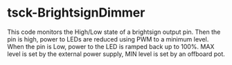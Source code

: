 # tsck-BrightsignDimmer

This code monitors the High/Low state of a brightsign output pin. Then the pin is high, power to LEDs are reduced using PWM to a minimum level. When the pin is Low, power to the LED is ramped back up to 100%.
MAX level is set by the external power supply, MIN level is set by an offboard pot.
